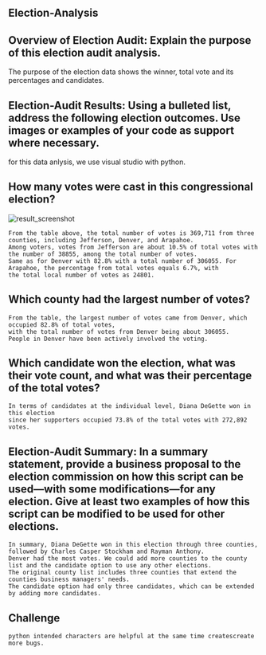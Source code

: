  ## Election-Analysis
## Overview of Election Audit: Explain the purpose of this election audit analysis.
The purpose of the election data shows the winner, total vote and its percentages and candidates.
## Election-Audit Results: Using a bulleted list, address the following election outcomes. Use images or examples of your code as support where necessary.
for this data anlysis, we use visual studio with python. 
## How many votes were cast in this congressional election?
   
    
  
  ![result_screenshot](https://user-images.githubusercontent.com/70416382/150484712-105173a9-1da3-4805-b17c-d902844146df.png)

    
     
      
    From the table above, the total number of votes is 369,711 from three counties, including Jefferson, Denver, and Arapahoe. 
    Among voters, votes from Jefferson are about 10.5% of total votes with the number of 38855, among the total number of votes.
    Same as for Denver with 82.8% with a total number of 306055. For Arapahoe, the percentage from total votes equals 6.7%, with 
    the total local number of votes as 24801. 

## Which county had the largest number of votes?
    From the table, the largest number of votes came from Denver, which occupied 82.8% of total votes, 
    with the total number of votes from Denver being about 306055. 
    People in Denver have been actively involved the voting.
## Which candidate won the election, what was their vote count, and what was their percentage of the total votes?
    In terms of candidates at the individual level, Diana DeGette won in this election 
    since her supporters occupied 73.8% of the total votes with 272,892 votes. 
## Election-Audit Summary: In a summary statement, provide a business proposal to the election commission on how this script can be used—with some modifications—for any election. Give at least two examples of how this script can be modified to be used for other elections.
    In summary, Diana DeGette won in this election through three counties, followed by Charles Casper Stockham and Rayman Anthony. 
    Denver had the most votes. We could add more counties to the county list and the candidate option to use any other elections. 
    The original county list includes three counties that extend the counties business managers' needs. 
    The candidate option had only three candidates, which can be extended by adding more candidates.
## Challenge 
    python intended characters are helpful at the same time createscreate more bugs.
